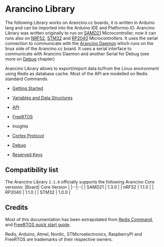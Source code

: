 #  Arancino Library

The following Library works on Arancino.cc boards, it is written in Arduino lang and can be imported into the Arduino IDE and Platformio.IO. Arancino Library was written originally to run on [SAMD21](https://github.com/smartmeio/arancino-core-samd21) Microcontroller, now it can runs also on [NRF52](https://github.com/smartmeio/arancino-core-nrf52), [STM32](https://github.com/smartmeio/arancino-core-stm32) and [RP2040](https://github.com/smartmeio/arancino-core-rp2040) Microcontrollers. It uses the serial connection to communicate with the [Arancino Daemon](https://github.com/smartmeio/arancino-daemon) which runs on the linux side of the Arancino.cc board. It uses a serial interface to communicate with Arancino Daemon and another Serial for Debug (see more on [Debug](docs/DEBUG.md) chapter)

  

Arancino Library allows to export/import data to/from the Linux environment using Redis as database cache. Most of the API are modelled on Redis standard Commands.

  

-  [Getting Started](docs/GETTING_STARTED.md)

-  [Variables and Data Structures](docs/VARS_DATA_STRUCT.md)

-  [API](docs/API.md)

-  [FreeRTOS](docs/FREERTOS.md)

- Insights

-  [Cortex Protocol](CORTEX_PROTOCOL.md)

-  [Debug](docs/DEBUG.md)

-  [Reserved Keys](docs/RESERVED_KEYS.md)

##  Compatibility list
The Arancino Library `2.1.0` officially supports the following Arancino Core versions:
|Board| Core Version |
|--|--|
| SAMD21 | 1.3.0 |
| nRF52 | 1.1.0 |
| RP2040 | 1.1.0 |
| STM32 | 1.0.0 |


##  Credits

Most of this documentation has been extrapolated from [Redis Command](https://redis.io/commands/), and [FreeRTOS quick start guide](https://www.freertos.org/FreeRTOS-quick-start-guide.html).

  

Redis, Arduino, Atmel, Nordic, STMicroelectronics, RaspberryPi and FreeRTOS are trademarks of their respective owners.